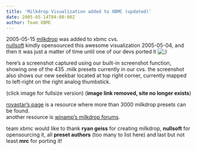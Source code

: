 ```yaml
---
title: 'Milkdrop Visualization added to XBMC (updated)'
date: 2005-05-14T04:00:00Z
author: Team XBMC
---
```

2005-05-15 [milkdrop](https://www.nullsoft.com/free/milkdrop/) was added to xbmc cvs.  
[nullsoft](https://www.nullsoft.com/) kindly opensourced this awesome visualization 2005-05-04, and then it was just a matter of time until one of our devs ported it ![;)](/sites/default/files/uploads/icon_wink.gif)

 here’s a screenshot captured using our built-in screenshot function, showing one of the 435 .milk presets currently in our cvs. the screenshot also shows our new seekbar located at top right corner, currently mapped to left-right on the right analog thumbstick. 

 (click image for fullsize version) (__image link removed, site no longer exists__)

 [rovastar’s page](http://www.milkdrop.co.uk) is a resource where more than 3000 milkdrop presets can be found.  
 another resource is [winamp’s milkdrop forums](http://forums.winamp.com/forumdisplay.php?forumid=81).

 team xbmc would like to thank **ryan geiss** for creating milkdrop, **nullsoft** for opensourcing it, all **preset authors** (too many to list here) and last but not least **mrc** for porting it!

 